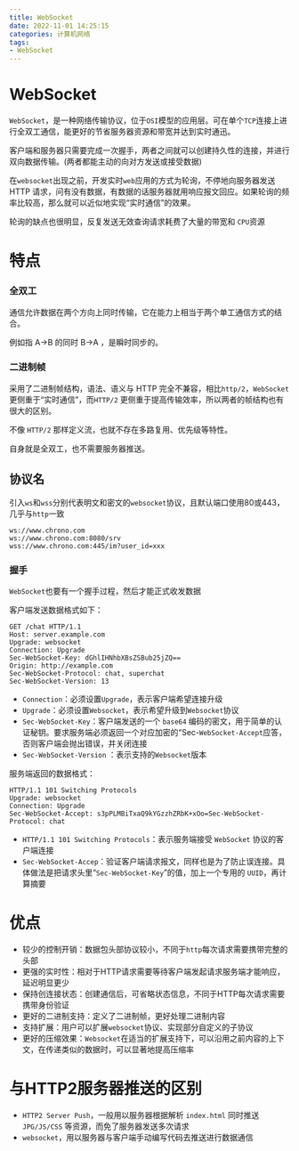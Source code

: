 ```yaml
---
title: WebSocket
date: 2022-11-01 14:25:15
categories: 计算机网络
tags:
- WebSocket
---
```


# WebSocket

`WebSocket`，是一种网络传输协议，位于`OSI`模型的应用层。可在单个`TCP`连接上进行全双工通信，能更好的节省服务器资源和带宽并达到实时通迅。

客户端和服务器只需要完成一次握手，两者之间就可以创建持久性的连接，并进行双向数据传输。(两者都能主动的向对方发送或接受数据)

在`websocket`出现之前，开发实时`web`应用的方式为轮询，不停地向服务器发送 HTTP 请求，问有没有数据，有数据的话服务器就用响应报文回应。如果轮询的频率比较高，那么就可以近似地实现“实时通信”的效果。

轮询的缺点也很明显，反复发送无效查询请求耗费了大量的带宽和 `CPU`资源

# 特点

### 全双工

通信允许数据在两个方向上同时传输，它在能力上相当于两个单工通信方式的结合。

例如指 A→B 的同时 B→A ，是瞬时同步的。

### 二进制帧

采用了二进制帧结构，语法、语义与 HTTP 完全不兼容，相比`http/2`，`WebSocket`更侧重于“实时通信”，而`HTTP/2` 更侧重于提高传输效率，所以两者的帧结构也有很大的区别。

不像 `HTTP/2` 那样定义流，也就不存在多路复用、优先级等特性。

自身就是全双工，也不需要服务器推送。

## 协议名

引入`ws`和`wss`分别代表明文和密文的`websocket`协议，且默认端口使用80或443，几乎与`http`一致

```http
ws://www.chrono.com
ws://www.chrono.com:8080/srv
wss://www.chrono.com:445/im?user_id=xxx
```

### 握手

`WebSocket`也要有一个握手过程，然后才能正式收发数据

客户端发送数据格式如下：

```http
GET /chat HTTP/1.1
Host: server.example.com
Upgrade: websocket
Connection: Upgrade
Sec-WebSocket-Key: dGhlIHNhbXBsZSBub25jZQ==
Origin: http://example.com
Sec-WebSocket-Protocol: chat, superchat
Sec-WebSocket-Version: 13
```

- `Connection`：必须设置`Upgrade`，表示客户端希望连接升级
- `Upgrade`：必须设置`Websocket`，表示希望升级到`Websocket`协议
- `Sec-WebSocket-Key`：客户端发送的一个 `base64` 编码的密文，用于简单的认证秘钥。要求服务端必须返回一个对应加密的“Sec-`WebSocket-Accept`应答，否则客户端会抛出错误，并关闭连接
- `Sec-WebSocket-Version` ：表示支持的`Websocket`版本

服务端返回的数据格式：

```http
HTTP/1.1 101 Switching Protocols
Upgrade: websocket
Connection: Upgrade
Sec-WebSocket-Accept: s3pPLMBiTxaQ9kYGzzhZRbK+xOo=Sec-WebSocket-Protocol: chat
```

- `HTTP/1.1 101 Switching Protocols`：表示服务端接受 `WebSocket` 协议的客户端连接
- `Sec-WebSocket-Accep`：验证客户端请求报文，同样也是为了防止误连接。具体做法是把请求头里“`Sec-WebSocket-Key`”的值，加上一个专用的 `UUID`，再计算摘要

# 优点

- 较少的控制开销：数据包头部协议较小，不同于`http`每次请求需要携带完整的头部
- 更强的实时性：相对于HTTP请求需要等待客户端发起请求服务端才能响应，延迟明显更少
- 保持创连接状态：创建通信后，可省略状态信息，不同于HTTP每次请求需要携带身份验证
- 更好的二进制支持：定义了二进制帧，更好处理二进制内容
- 支持扩展：用户可以扩展`websocket`协议、实现部分自定义的子协议
- 更好的压缩效果：`Websocket`在适当的扩展支持下，可以沿用之前内容的上下文，在传递类似的数据时，可以显著地提高压缩率

# 与HTTP2服务器推送的区别

- `HTTP2 Server Push`，一般用以服务器根据解析 `index.html` 同时推送 `JPG/JS/CSS` 等资源，而免了服务器发送多次请求
- `websocket`，用以服务器与客户端手动编写代码去推送进行数据通信
